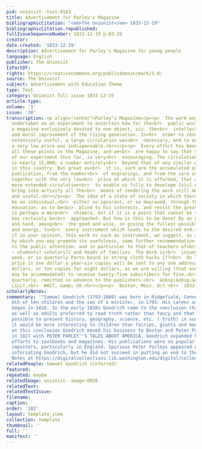 ```yaml
---
pid: unionist--text-0183
title: Advertisement for Parley's Magazine
bibliographicCitation: "<em>The Unionist</em> 1833-12-19"
bibliographicCitation.republished: 
fullIssueSequenceNumber: 1833-12-19 p.03.29
creator: 
date.created: '1833-12-19'
description: Advertisement for Parley's Magazine for young people
language: English
publisher: The Unionist
IsPartOf: 
rights: https://creativecommons.org/publicdomain/mark/1.0/
source: The Unionist
subject: Advertisement with Education Theme
type: Text
category: Unionist full issue 1833-12-19
article.type: 
volume: '1'
issue: '20'
transcription: <p align="center">Parley’s Magazine</p><p>  The work was originally
  undertaken as an experiment to ascertain how far the<br>  public would encourage
  a magazine exclusively devoted to one object, viz. the<br>  intellectual instruction
  and moral improvement of the rising generation. In<br>  order to render the work
  extensively useful, a large circulation was<br>  necessary, and to ensure this,
  a very low price was indispensable.<br></p><p>  Every effort has been made to combine
  all these points in the Magazine, and we<br>  are happy to say that the success
  of our experiment thus far, is very<br>  encouraging. The circulation at present
  is nearly 15,000; a number entirely<br>  beyond that of any similar work ever undertaken
  in this country. But great as<br>  it is, such are the accumulated expenses of the
  publication, from the number<br>  of engravings, and from the care attending it,
  together with the very low<br>  price at which it is afforded, that we need a still
  more extended circulation<br>  to enable us fully to develope [sic] our plan, and
  bring into activity all the<br>  means of rendering the work still more efficient
  and useful.<br></p><p>  The idea of a state of society in which there shall not
  be an individual,<br>  either so ignorant, or so depraved, through the faults of
  education, as to be<br>  blind to his interests, and resist the great end of life,
  is perhaps a mere<br>  chimera, but if it is a point that cannot be reached, it
  may certainly be<br>  approached. But how is this to be done? By an union of heart
  and hand, among<br>  the good and wise, in giving the fullest possible activity
  and energy, to<br>  every instrument which leads to the desired end.<br></p><p>  Now,
  if in your opinion, this work is such an instrument, we suggest, as a<br>  means
  by which you may promote its usefulness, some further recommendation of<br>  it
  to the public attention, and in particular to that of teachers of<br>  [indecipherable
  – students? scholars?] and heads of families. The Work is<br>  issued every other
  week, or in quarterly Parts bound in strong cloth hacks [??<br>  On last word]<br></p><p>  The
  price is one dollar a year—six copies will be sent to any one address for<br>  five
  dollars, or ten copies for eight dollars, as we are willing (that every<br>  family
  may be accommodated) to receive twenty-five subscribers for five.<br>  Dollars paid
  quarterly, remitted in advance to the publishers.<br>  &nbsp;&nbsp;&nbsp;&nbsp;&nbsp;&nbsp;&nbsp;&nbsp;&nbsp;&nbsp;&nbsp;
  LILLY,<br>  WAIT, &amp; CO.<br></p><p>  Boston, Mass. Oct.<br>  1833.&nbsp;&nbsp;&nbsp;&nbsp;&nbsp;&nbsp;&nbsp;&nbsp;&nbsp;&nbsp;&nbsp;&nbsp;&nbsp;&nbsp;&nbsp;&nbsp;&nbsp;&nbsp;&nbsp;&nbsp;&nbsp;&nbsp;&nbsp;&nbsp;&nbsp;&nbsp;&nbsp;&nbsp;&nbsp;&nbsp;&nbsp;&nbsp;&nbsp;&nbsp;&nbsp;&nbsp;&nbsp;&nbsp;&nbsp;&nbsp;&nbsp;&nbsp;&nbsp;&nbsp;&nbsp;&nbsp;&nbsp;&nbsp;&nbsp;&nbsp;&nbsp;&nbsp;&nbsp;&nbsp;&nbsp;<br>  14<br></p><p></p>
scholarlyNotes: 
commentary: '"Samuel Goodrich (1793-1860) was born in Ridgefield, Connecticut, the
  6th of ten children and the son of a minister, in 1793. His career as a book publisher
  began in 1816. In the early 1820s Goodrich came to the conclusion that children
  as well as adults preferred to read truth rather than fancy and that it would be
  possible to present history, geography, science, etc. ( truth) in such a way that
  it would be more interesting to children than fairies, giants and monsters. Based
  on this conclusion Goodrich moved his business to Boston and Peter Parley was born
  in 1827 with PETER PARLEY''S TALES ABOUT AMERICA. Goodrich expanded his publishing
  efforts to textbooks and magazines. His publications were so popular that he attracted
  imposters, particularly in England. Spurious Peter Parleys appeared everywhere,
  infuriating Goodrich, but he did not succeed in putting an end to them." from Contextual
  Notes at https://digitalcollections.lib.washington.edu/digital/collection/childrens/id/460/rec/9'
relatedPeople: Samuel Goodrich (inferred)
featured: 
repeated: maybe
relatedImage: unionist--image-0026
relatedText: 
relatedTextIssue: 
filename: 
caption: 
order: '182'
layout: template_item
collection: template
thumbnail: ''
full: ''
manifest: ''
---
```

